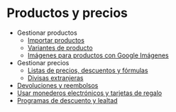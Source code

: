 # Productos y precios

  * Gestionar productos
    * [Importar productos](products_prices/products/import.html)
    * [Variantes de producto](products_prices/products/variants.html)
    * [Imágenes para productos con Google Imágenes](products_prices/products/product_images.html)
  * Gestionar precios
    * [Listas de precios, descuentos y fórmulas](products_prices/prices/pricing.html)
    * [Divisas extranjeras](products_prices/prices/currencies.html)
  * [Devoluciones y reembolsos](products_prices/returns.html)
  * [Usar monederos electrónicos y tarjetas de regalo](products_prices/ewallets_giftcards.html)
  * [Programas de descuento y lealtad](products_prices/loyalty_discount.html)

